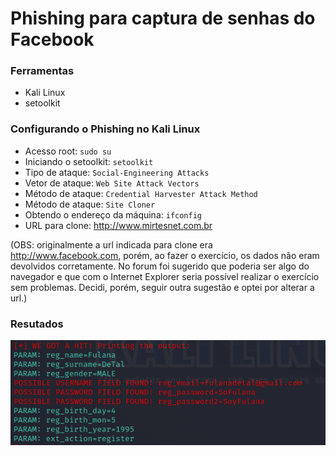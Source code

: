 # Phishing para captura de senhas do Facebook

### Ferramentas

- Kali Linux
- setoolkit

### Configurando o Phishing no Kali Linux

- Acesso root: ``` sudo su ```
- Iniciando o setoolkit: ``` setoolkit ```
- Tipo de ataque: ``` Social-Engineering Attacks ```
- Vetor de ataque: ``` Web Site Attack Vectors ```
- Método de ataque: ```Credential Harvester Attack Method ```
- Método de ataque: ``` Site Cloner ```
- Obtendo o endereço da máquina: ``` ifconfig ```
- URL para clone: http://www.mirtesnet.com.br

(OBS: originalmente a url indicada para clone era http://www.facebook.com, porém, ao fazer o exercício, os dados não eram devolvidos corretamente. No forum foi sugerido que poderia ser algo do navegador e que com o Internet Explorer seria possível realizar o exercício sem problemas. Decidi, porém, seguir outra sugestão e optei por alterar a url.)

### Resutados

![Alt text](./desafio-phishing.png "Desafio Phishing")
